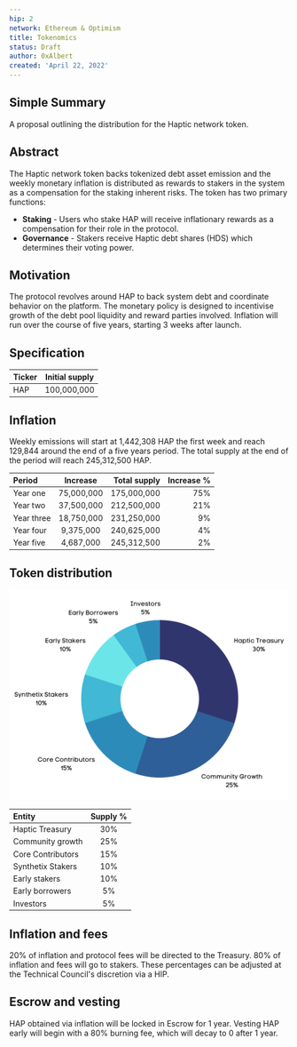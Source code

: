 ```yaml
---
hip: 2
network: Ethereum & Optimism
title: Tokenomics
status: Draft
author: 0xAlbert
created: 'April 22, 2022'
---
```


## **Simple Summary**
A proposal outlining the distribution for the Haptic network token.

## **Abstract**

The Haptic network token backs tokenized debt asset emission and the weekly monetary inflation is distributed as rewards to stakers in the system as a compensation for the staking inherent risks. The token has two primary functions:

* **Staking** - Users who stake HAP will receive inflationary rewards as a compensation for their role in the protocol. 
* **Governance** - Stakers receive Haptic debt shares (HDS) which determines their voting power.

## **Motivation**

The protocol revolves around HAP to back system debt and coordinate behavior on the platform. The monetary policy is designed to incentivise growth of the debt pool liquidity and reward parties involved. Inflation will run over the course of five years, starting 3 weeks after launch.  

## **Specification**

| Ticker      | Initial supply  | 
| :---        |    :----:   |    
| HAP         |100,000,000     |


## **Inflation**
Weekly emissions will start at 1,442,308 HAP the first week and reach 129,844 around the end of a five years period. 
The total supply at the end of the period will reach 245,312,500 HAP. 


| Period      | Increase | Total supply     |  Increase % |
| :---        |    :----:   |          ---: |          ---: |
| Year one      |75,000,000      |  175,000,000   |  75%  |
| Year two    | 37,500,000       |  212,500,000      | 21%   |
| Year three  |18,750,000        |  231,250,000      | 9%
| Year four   | 9,375,000        |  240,625,000      | 4%
| Year five   | 4,687,000        |  245,312,500      | 2%

## **Token distribution**


![Distribution](https://raw.githubusercontent.com/HapticFinance/assets/main/Distribution.png)

| Entity      | Supply % |
| :---        |    :----:   |
| Haptic Treasury   | 30%       |
| Community growth   | 25%        |
| Core Contributors  |15%        |
| Synthetix Stakers      |10%      |
| Early stakers | 10%         |
| Early borrowers | 5%        |
| Investors   | 5%        |

## **Inflation and fees**
20% of inflation and protocol fees will be directed to the Treasury. 80% of inflation and fees will go to stakers. These percentages can be adjusted at the Technical Council's discretion via a HIP.

## **Escrow and vesting**
HAP obtained via inflation will be locked in Escrow for 1 year. Vesting HAP early will begin with a 80% burning fee, which will decay to 0 after 1 year. 